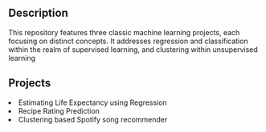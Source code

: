 <h2>Description</h2>
<p>This repository features three classic machine learning projects, each focusing on distinct concepts. It addresses regression and classification within the realm of supervised learning, and clustering within unsupervised learning</p>
<h2>Projects</h2>
<li>Estimating Life Expectancy using Regression</li>
<li>Recipe Rating Prediction</li>
<li>Clustering based Spotify song recommender</li>
